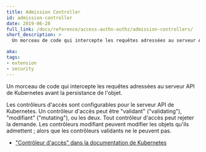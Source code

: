```yaml
---
title: Admission Controller
id: admission-controller
date: 2019-06-28
full_link: /docs/reference/access-authn-authz/admission-controllers/
short_description: >
  Un morceau de code qui intercepte les requêtes adressées au serveur API de Kubernetes avant la persistance de l'objet.

aka:
tags:
- extension
- security
---
```

Un morceau de code qui intercepte les requêtes adressées au serveur API de Kubernetes avant la persistance de l'objet.

<!--more-->

Les contrôleurs d'accès sont configurables pour le serveur API de Kubernetes. Un contrôleur d'accès peut être "validant"  ("validating"), "modifiant" ("mutating"), ou
les deux. Tout contrôleur d'accès peut rejeter la demande. Les contrôleurs modifiant peuvent modifier les objets qu'ils admettent ;
alors que les contrôleurs validants ne le peuvent pas.

* ["Contrôleur d'accès" dans la documentation de Kubernetes](/docs/reference/access-authn-authz/admission-controllers/)
